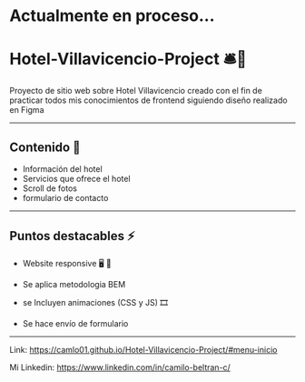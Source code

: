 # Actualmente en proceso...

# Hotel-Villavicencio-Project 🛎🛌

Proyecto de sitio web sobre Hotel Villavicencio creado con el fin de practicar todos mis conocimientos de frontend siguiendo diseño realizado en Figma

---

## Contenido 📖

- Información del hotel
- Servicios que ofrece el hotel
- Scroll de fotos
- formulario de contacto

---

## Puntos destacables ⚡

- Website responsive 🖥 📱

- Se aplica metodologia BEM

- se Incluyen animaciones (CSS y JS) 🎞

- Se hace envío de formulario

---

Link: https://camlo01.github.io/Hotel-Villavicencio-Project/#menu-inicio

Mi Linkedin: https://www.linkedin.com/in/camilo-beltran-c/
